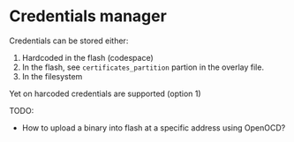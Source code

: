 # Credentials manager

Credentials can be stored either:
1. Hardcoded in the flash (codespace)
2. In the flash, see `certificates_partition` partion in the overlay file.
3. In the filesystem

Yet on harcoded credentials are supported (option 1)

TODO:
- How to upload a binary into flash at a specific address using OpenOCD?